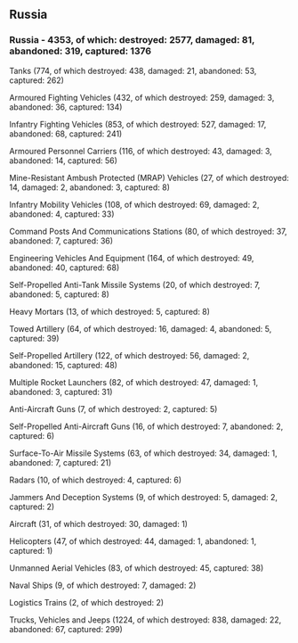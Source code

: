 
 
 ## Russia
 
 ### Russia - 4353, of which: destroyed: 2577, damaged: 81, abandoned: 319, captured: 1376

 

 

 Tanks (774, of which destroyed: 438, damaged: 21, abandoned: 53, captured: 262)

 Armoured Fighting Vehicles (432, of which destroyed: 259, damaged: 3, abandoned: 36, captured: 134)

 Infantry Fighting Vehicles (853, of which destroyed: 527, damaged: 17, abandoned: 68, captured: 241)

 Armoured Personnel Carriers (116, of which destroyed: 43, damaged: 3, abandoned: 14, captured: 56)

 Mine-Resistant Ambush Protected (MRAP) Vehicles (27, of which destroyed: 14, damaged: 2, abandoned: 3, captured: 8)

 Infantry Mobility Vehicles (108, of which destroyed: 69, damaged: 2, abandoned: 4, captured: 33)

 Command Posts And Communications Stations (80, of which destroyed: 37, abandoned: 7, captured: 36)

 Engineering Vehicles And Equipment (164, of which destroyed: 49, abandoned: 40, captured: 68)

 Self-Propelled Anti-Tank Missile Systems (20, of which destroyed: 7, abandoned: 5, captured: 8)

 Heavy Mortars (13, of which destroyed: 5, captured: 8)

 Towed Artillery (64, of which destroyed: 16, damaged: 4, abandoned: 5, captured: 39)

 Self-Propelled Artillery (122, of which destroyed: 56, damaged: 2, abandoned: 15, captured: 48)

 Multiple Rocket Launchers (82, of which destroyed: 47, damaged: 1, abandoned: 3, captured: 31)

 Anti-Aircraft Guns (7, of which destroyed: 2, captured: 5)

 Self-Propelled Anti-Aircraft Guns (16, of which destroyed: 7, abandoned: 2, captured: 6)

 Surface-To-Air Missile Systems (63, of which destroyed: 34, damaged: 1, abandoned: 7, captured: 21)

 Radars (10, of which destroyed: 4, captured: 6)

 Jammers And Deception Systems (9, of which destroyed: 5, damaged: 2, captured: 2)

 Aircraft (31, of which destroyed: 30, damaged: 1)

 Helicopters (47, of which destroyed: 44, damaged: 1, abandoned: 1, captured: 1)

 Unmanned Aerial Vehicles (83, of which destroyed: 45, captured: 38)

 Naval Ships (9, of which destroyed: 7, damaged: 2)

 Logistics Trains (2, of which destroyed: 2)

 Trucks, Vehicles and Jeeps (1224, of which destroyed: 838, damaged: 22, abandoned: 67, captured: 299)

